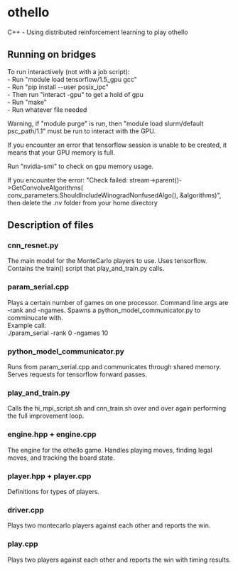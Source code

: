 # othello
C++ - Using distributed reinforcement learning to play othello

## Running on bridges

To run interactively (not with a job script):  
	- Run "module load tensorflow/1.5_gpu gcc"  
	- Run "pip install --user posix_ipc"  
	- Then run "interact -gpu" to get a hold of gpu  
	- Run "make"  
	- Run whatever file needed

Warning, if "module purge" is run, then "module load slurm/default psc_path/1.1" must be run to interact with the GPU.

If you encounter an error that tensorflow session is unable to be created, it means that your GPU memory is full.

Run "nvidia-smi" to check on gpu memory usage.

If you encounter the error: "Check failed: stream->parent()->GetConvolveAlgorithms( conv_parameters.ShouldIncludeWinogradNonfusedAlgo<T>(), &algorithms)", then delete the .nv folder from your home directory

## Description of files

### cnn_resnet.py
The main model for the MonteCarlo players to use. Uses tensorflow. Contains the train() script that play_and_train.py calls.

### param_serial.cpp
Plays a certain number of games on one processor. Command line args are -rank and -ngames. Spawns a python_model_communicator.py to comminucate with.  
Example call:  
./param_serial -rank 0 -ngames 10

### python_model_communicator.py
Runs from param_serial.cpp and communicates through shared memory. Serves requests for tensorflow forward passes.

### play_and_train.py
Calls the hi_mpi_script.sh and cnn_train.sh over and over again performing the full improvement loop.

### engine.hpp + engine.cpp
The engine for the othello game. Handles playing moves, finding legal moves, and tracking the board state.

### player.hpp + player.cpp
Definitions for types of players.

### driver.cpp
Plays two montecarlo players against each other and reports the win.

### play.cpp
Plays two players against each other and reports the win with timing results.

